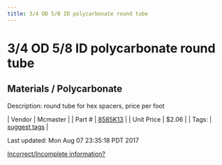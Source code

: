 ```yaml
---
title: 3/4 OD 5/8 ID polycarbonate round tube
---
```


# 3/4 OD 5/8 ID polycarbonate round tube
## Materials / Polycarbonate
Description: 	round tube for hex spacers, price per foot 

| Vendor | Mcmaster | 
| Part # | [8585K13](https://www.mcmaster.com/#8585K13) | 
| Unit Price | $2.06 | 
| Tags: | [suggest tags](https://docs.google.com/forms/d/e/1FAIpQLSeWyY8v3RgOty-MyWmh9U0iivNYN_molChYyS-0U-o-kOAv_g/viewform) | 

Last updated: Mon Aug 07 23:35:18 PDT 2017

 [Incorrect/Incomplete information?](https://docs.google.com/forms/d/e/1FAIpQLSeWyY8v3RgOty-MyWmh9U0iivNYN_molChYyS-0U-o-kOAv_g/viewform)
